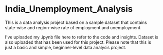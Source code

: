 # India_Unemployment_Analysis
This is a data analysis project based on a sample dataset that contains state-wise and region-wise rate of employment and unemployment.

I've uploaded my .ipynb file here to refer to the code and insights. Dataset is also uploaded that has been used for this project.
Please note that this is just a basic and simple, beginner-level data analysis project.
